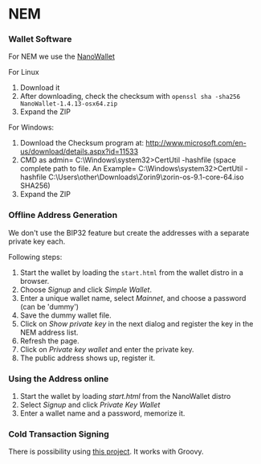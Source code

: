# NEM

### Wallet Software

For NEM we use the [NanoWallet](https://github.com/NemProject/NanoWallet/releases)

For Linux
1. Download it
2. After downloading, check the checksum with `openssl sha -sha256 NanoWallet-1.4.13-osx64.zip`
3. Expand the ZIP

For Windows:
1.  Download the Checksum program at: http://www.microsoft.com/en-us/download/details.aspx?id=11533 
2.  CMD as admin= C:\Windows\system32>CertUtil -hashfile (space complete path to file. An Example= C:\Windows\system32>CertUtil -hashfile C:\Users\other\Downloads\Zorin9\zorin-os-9.1-core-64.iso SHA256)
3.  Expand the ZIP



### Offline Address Generation

We don't use the BIP32 feature but create the addresses with a separate private key each.

Following steps:

1. Start the wallet by loading the `start.html` from the wallet distro in a browser.
2. Choose *Signup* and click *Simple Wallet*.
3. Enter a unique wallet name, select *Mainnet*, and choose a password (can be 'dummy')
4. Save the dummy wallet file.
5. Click on *Show private key* in the next dialog and register the key in the NEM address list.
6. Refresh the page.
7. Click on *Private key wallet* and enter the private key.
8. The public address shows up, register it.



### Using the Address online

1. Start the wallet by loading *start.html* from the NanoWallet distro
2. Select *Signup* and click *Private Key Wallet*
3. Enter a wallet name and a password, memorize it.



### Cold Transaction Signing

There is possibility using [this project](https://github.com/rb2nem/nem-offline-signer). It works with Groovy.







